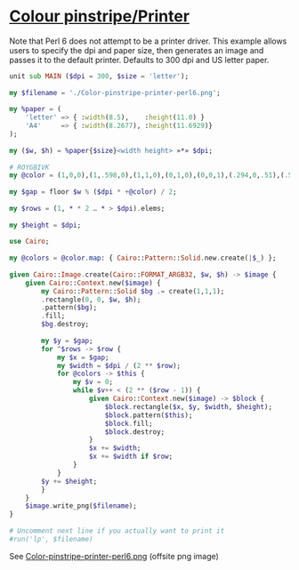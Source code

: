 [1]: https://rosettacode.org/wiki/Colour_pinstripe/Printer

# [Colour pinstripe/Printer][1]

Note that Perl 6 does not attempt to be a printer driver. This example allows users to specify the dpi and paper size, then generates an image and passes it to the default printer. Defaults to 300 dpi and US letter paper.

```raku
unit sub MAIN ($dpi = 300, $size = 'letter');
 
my $filename = './Color-pinstripe-printer-perl6.png';
 
my %paper = (
    'letter' => { :width(8.5),    :height(11.0) }
    'A4'     => { :width(8.2677), :height(11.6929)}
);
 
my ($w, $h) = %paper{$size}<width height> »*» $dpi;
 
# ROYGBIVK
my @color = (1,0,0),(1,.598,0),(1,1,0),(0,1,0),(0,0,1),(.294,0,.51),(.58,0,.827),(0,0,0);
 
my $gap = floor $w % ($dpi * +@color) / 2;
 
my $rows = (1, * * 2 … * > $dpi).elems;
 
my $height = $dpi;
 
use Cairo;
 
my @colors = @color.map: { Cairo::Pattern::Solid.new.create(|$_) };
 
given Cairo::Image.create(Cairo::FORMAT_ARGB32, $w, $h) -> $image {
    given Cairo::Context.new($image) {
        my Cairo::Pattern::Solid $bg .= create(1,1,1);
        .rectangle(0, 0, $w, $h);
        .pattern($bg);
        .fill;
        $bg.destroy;
 
        my $y = $gap;
        for ^$rows -> $row {
            my $x = $gap;
            my $width = $dpi / (2 ** $row);
            for @colors -> $this {
                my $v = 0;
                while $v++ < (2 ** ($row - 1)) {
                    given Cairo::Context.new($image) -> $block {
                        $block.rectangle($x, $y, $width, $height);
                        $block.pattern($this);
                        $block.fill;
                        $block.destroy;
                    }
                    $x += $width;
                    $x += $width if $row;
                }
            }
        $y += $height;
        }
    }
    $image.write_png($filename);
}
 
# Uncomment next line if you actually want to print it
#run('lp', $filename)
```


See [Color-pinstripe-printer-perl6.png](https://github.com/thundergnat/rc/blob/master/img/Color-pinstripe-printer-perl6.png) (offsite png image)
